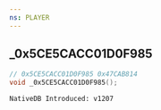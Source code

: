 ```yaml
---
ns: PLAYER
---
```

## _0x5CE5CACC01D0F985

```c
// 0x5CE5CACC01D0F985 0x47CAB814
void _0x5CE5CACC01D0F985();
```

```
NativeDB Introduced: v1207
```

